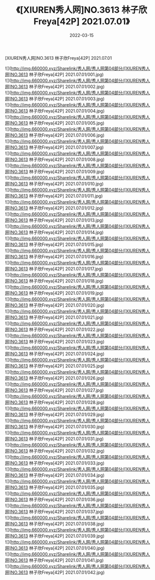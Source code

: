 ﻿---
layout: post
title:  《[XIUREN秀人网]NO.3613 林子欣Freya[42P] 2021.07.01》
date:   2022-03-15
img: http://img.660000.xyz/Sharelink/秀人网/秀人网第04部分/[XIUREN秀人网]NO.3613 林子欣Freya[42P] 2021.07.01/000.jpg
categories: [美女, 清纯, 唯美]
---

[XIUREN秀人网]NO.3613 林子欣Freya[42P] 2021.07.01

 ![](http://img.660000.xyz/Sharelink/秀人网/秀人网第04部分/[XIUREN秀人网]NO.3613 林子欣Freya[42P] 2021.07.01/001.jpg) <br>![](http://img.660000.xyz/Sharelink/秀人网/秀人网第04部分/[XIUREN秀人网]NO.3613 林子欣Freya[42P] 2021.07.01/002.jpg) <br>![](http://img.660000.xyz/Sharelink/秀人网/秀人网第04部分/[XIUREN秀人网]NO.3613 林子欣Freya[42P] 2021.07.01/003.jpg) <br>![](http://img.660000.xyz/Sharelink/秀人网/秀人网第04部分/[XIUREN秀人网]NO.3613 林子欣Freya[42P] 2021.07.01/004.jpg) <br>![](http://img.660000.xyz/Sharelink/秀人网/秀人网第04部分/[XIUREN秀人网]NO.3613 林子欣Freya[42P] 2021.07.01/005.jpg) <br>![](http://img.660000.xyz/Sharelink/秀人网/秀人网第04部分/[XIUREN秀人网]NO.3613 林子欣Freya[42P] 2021.07.01/006.jpg) <br>![](http://img.660000.xyz/Sharelink/秀人网/秀人网第04部分/[XIUREN秀人网]NO.3613 林子欣Freya[42P] 2021.07.01/007.jpg) <br>![](http://img.660000.xyz/Sharelink/秀人网/秀人网第04部分/[XIUREN秀人网]NO.3613 林子欣Freya[42P] 2021.07.01/008.jpg) <br>![](http://img.660000.xyz/Sharelink/秀人网/秀人网第04部分/[XIUREN秀人网]NO.3613 林子欣Freya[42P] 2021.07.01/009.jpg) <br>![](http://img.660000.xyz/Sharelink/秀人网/秀人网第04部分/[XIUREN秀人网]NO.3613 林子欣Freya[42P] 2021.07.01/010.jpg) <br>![](http://img.660000.xyz/Sharelink/秀人网/秀人网第04部分/[XIUREN秀人网]NO.3613 林子欣Freya[42P] 2021.07.01/011.jpg) <br>![](http://img.660000.xyz/Sharelink/秀人网/秀人网第04部分/[XIUREN秀人网]NO.3613 林子欣Freya[42P] 2021.07.01/012.jpg) <br>![](http://img.660000.xyz/Sharelink/秀人网/秀人网第04部分/[XIUREN秀人网]NO.3613 林子欣Freya[42P] 2021.07.01/013.jpg) <br>![](http://img.660000.xyz/Sharelink/秀人网/秀人网第04部分/[XIUREN秀人网]NO.3613 林子欣Freya[42P] 2021.07.01/014.jpg) <br>![](http://img.660000.xyz/Sharelink/秀人网/秀人网第04部分/[XIUREN秀人网]NO.3613 林子欣Freya[42P] 2021.07.01/015.jpg) <br>![](http://img.660000.xyz/Sharelink/秀人网/秀人网第04部分/[XIUREN秀人网]NO.3613 林子欣Freya[42P] 2021.07.01/016.jpg) <br>![](http://img.660000.xyz/Sharelink/秀人网/秀人网第04部分/[XIUREN秀人网]NO.3613 林子欣Freya[42P] 2021.07.01/017.jpg) <br>![](http://img.660000.xyz/Sharelink/秀人网/秀人网第04部分/[XIUREN秀人网]NO.3613 林子欣Freya[42P] 2021.07.01/018.jpg) <br>![](http://img.660000.xyz/Sharelink/秀人网/秀人网第04部分/[XIUREN秀人网]NO.3613 林子欣Freya[42P] 2021.07.01/019.jpg) <br>![](http://img.660000.xyz/Sharelink/秀人网/秀人网第04部分/[XIUREN秀人网]NO.3613 林子欣Freya[42P] 2021.07.01/020.jpg) <br>![](http://img.660000.xyz/Sharelink/秀人网/秀人网第04部分/[XIUREN秀人网]NO.3613 林子欣Freya[42P] 2021.07.01/021.jpg) <br>![](http://img.660000.xyz/Sharelink/秀人网/秀人网第04部分/[XIUREN秀人网]NO.3613 林子欣Freya[42P] 2021.07.01/022.jpg) <br>![](http://img.660000.xyz/Sharelink/秀人网/秀人网第04部分/[XIUREN秀人网]NO.3613 林子欣Freya[42P] 2021.07.01/023.jpg) <br>![](http://img.660000.xyz/Sharelink/秀人网/秀人网第04部分/[XIUREN秀人网]NO.3613 林子欣Freya[42P] 2021.07.01/024.jpg) <br>![](http://img.660000.xyz/Sharelink/秀人网/秀人网第04部分/[XIUREN秀人网]NO.3613 林子欣Freya[42P] 2021.07.01/025.jpg) <br>![](http://img.660000.xyz/Sharelink/秀人网/秀人网第04部分/[XIUREN秀人网]NO.3613 林子欣Freya[42P] 2021.07.01/026.jpg) <br>![](http://img.660000.xyz/Sharelink/秀人网/秀人网第04部分/[XIUREN秀人网]NO.3613 林子欣Freya[42P] 2021.07.01/027.jpg) <br>![](http://img.660000.xyz/Sharelink/秀人网/秀人网第04部分/[XIUREN秀人网]NO.3613 林子欣Freya[42P] 2021.07.01/028.jpg) <br>![](http://img.660000.xyz/Sharelink/秀人网/秀人网第04部分/[XIUREN秀人网]NO.3613 林子欣Freya[42P] 2021.07.01/029.jpg) <br>![](http://img.660000.xyz/Sharelink/秀人网/秀人网第04部分/[XIUREN秀人网]NO.3613 林子欣Freya[42P] 2021.07.01/030.jpg) <br>![](http://img.660000.xyz/Sharelink/秀人网/秀人网第04部分/[XIUREN秀人网]NO.3613 林子欣Freya[42P] 2021.07.01/031.jpg) <br>![](http://img.660000.xyz/Sharelink/秀人网/秀人网第04部分/[XIUREN秀人网]NO.3613 林子欣Freya[42P] 2021.07.01/032.jpg) <br>![](http://img.660000.xyz/Sharelink/秀人网/秀人网第04部分/[XIUREN秀人网]NO.3613 林子欣Freya[42P] 2021.07.01/033.jpg) <br>![](http://img.660000.xyz/Sharelink/秀人网/秀人网第04部分/[XIUREN秀人网]NO.3613 林子欣Freya[42P] 2021.07.01/034.jpg) <br>![](http://img.660000.xyz/Sharelink/秀人网/秀人网第04部分/[XIUREN秀人网]NO.3613 林子欣Freya[42P] 2021.07.01/035.jpg) <br>![](http://img.660000.xyz/Sharelink/秀人网/秀人网第04部分/[XIUREN秀人网]NO.3613 林子欣Freya[42P] 2021.07.01/036.jpg) <br>![](http://img.660000.xyz/Sharelink/秀人网/秀人网第04部分/[XIUREN秀人网]NO.3613 林子欣Freya[42P] 2021.07.01/037.jpg) <br>![](http://img.660000.xyz/Sharelink/秀人网/秀人网第04部分/[XIUREN秀人网]NO.3613 林子欣Freya[42P] 2021.07.01/038.jpg) <br>![](http://img.660000.xyz/Sharelink/秀人网/秀人网第04部分/[XIUREN秀人网]NO.3613 林子欣Freya[42P] 2021.07.01/039.jpg) <br>![](http://img.660000.xyz/Sharelink/秀人网/秀人网第04部分/[XIUREN秀人网]NO.3613 林子欣Freya[42P] 2021.07.01/040.jpg) <br>![](http://img.660000.xyz/Sharelink/秀人网/秀人网第04部分/[XIUREN秀人网]NO.3613 林子欣Freya[42P] 2021.07.01/041.jpg) <br>![](http://img.660000.xyz/Sharelink/秀人网/秀人网第04部分/[XIUREN秀人网]NO.3613 林子欣Freya[42P] 2021.07.01/042.jpg) <br>
